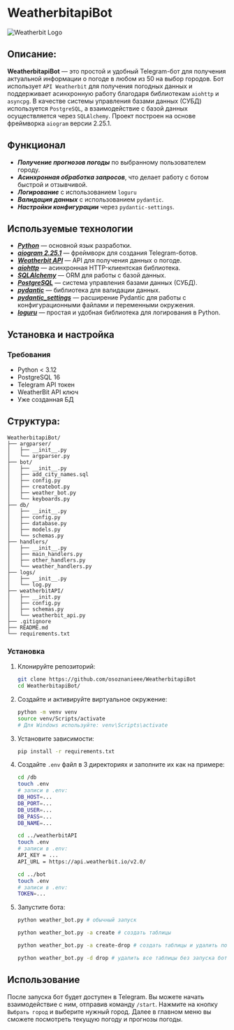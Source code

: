 # WeatherbitapiBot

![Weatherbit Logo](https://cdn.weatherbit.io/static/img/logos/weatherbit/color/svg/logo-no-background.svg)

## Описание:

**WeatherbitapiBot** — это простой и удобный Telegram-бот для получения актуальной информации о погоде в любом из 50 на выбор городов. 
Бот использует `API Weatherbit` для получения погодных данных и поддерживает асинхронную работу благодаря библиотекам `aiohttp` и `asyncpg`. 
В качестве системы управления базами данных (СУБД) используется `PostgreSQL`, а взаимодействие с базой данных осуществляется через `SQLAlchemy`. 
Проект построен на основе фреймворка `aiogram` версии 2.25.1.

## Функционал

- ***Получение прогнозов погоды*** по выбранному пользователем городу.
- ***Асинхронная обработка запросов***, что делает работу с ботом быстрой и отзывчивой.
- ***Логирование*** с использованием `loguru`
- ***Валидация данных*** с использованием `pydantic`.
- ***Настройки конфигурации*** через `pydantic-settings`.

## Используемые технологии

- ***[Python](https://www.python.org)*** — основной язык разработки.
- ***[aiogram 2.25.1](https://docs.aiogram.dev/en/v2.25.1/)*** — фреймворк для создания Telegram-ботов.
- ***[Weatherbit API](https://www.weatherbit.io/api)*** — API для получения данных о погоде.
- ***[aiohttp](https://docs.aiohttp.org/en/stable/)*** — асинхронная HTTP-клиентская библиотека.
- ***[SQLAlchemy](https://docs.sqlalchemy.org/en/20/)*** — ORM для работы с базой данных.
- ***[PostgreSQL](https://www.postgresql.org/docs/16/index.html)*** — система управления базами данных (СУБД).
- ***[pydantic](https://docs.pydantic.dev/2.8/)*** — библиотека для валидации данных.
- ***[pydantic_settings](https://docs.pydantic.dev/latest/concepts/pydantic_settings/)*** — расширение Pydantic для работы с конфигурационными файлами и переменными окружения.
- ***[loguru](https://loguru.readthedocs.io/en/stable/)*** — простая и удобная библиотека для логирования в Python.

## Установка и настройка

### Требования

- Python < 3.12
- PostgreSQL 16
- Telegram API токен
- WeatherBit API ключ 
- Уже созданная БД

## Структура:

```
WeatherbitapiBot/
├── argparser/
│   ├── __init__.py
│   └── argparser.py
├── bot/
│   ├── __init__.py
│   ├── add_city_names.sql
│   ├── config.py
│   ├── createbot.py
│   ├── weather_bot.py
│   └── keyboards.py
├── db/
│   ├── __init__.py
│   ├── config.py
│   ├── database.py
│   ├── models.py
│   └── schemas.py
├── handlers/
│   ├── __init__.py
│   ├── main_handlers.py
│   ├── other_handlers.py
│   └── weather_handlers.py
├── logs/
│   ├── __init__.py
│   └── log.py
├── weatherbitAPI/
│   ├── __init.py
│   ├── config.py
│   ├── schemas.py
│   └── weatherbit_api.py
├── .gitignore
├── README.md
└── requirements.txt

```

### Установка

1. Клонируйте репозиторий:
   ```bash
   git clone https://github.com/osoznanieee/WeatherbitapiBot
   cd WeatherbitapiBot/
   ```
2. Создайте и активируйте виртуальное окружение:
   ```bash
   python -m venv venv
   source venv/Scripts/activate  
   # Для Windows используйте: venv\Scripts\activate
   ```
3. Установите зависимости:
   ```bash
   pip install -r requirements.txt
   ```
4. Создайте `.env` файл в 3 директориях и заполните их как на примере:
   ```bash
   cd /db
   touch .env
   # записи в .env:
   DB_HOST=...
   DB_PORT=...
   DB_USER=... 
   DB_PASS=...
   DB_NAME=... 
   
   cd ../weatherbitAPI
   touch .env
   # записи в .env:
   API_KEY = ...
   API_URL = https://api.weatherbit.io/v2.0/
   
   cd ../bot
   touch .env
   # записи в .env:
   TOKEN=...
   ```
5. Запустите бота:
   ```bash
   python weather_bot.py # обычный запуск
   ```
   ```bash
   python weather_bot.py -a create # создать таблицы
   ```
   ```bash
   python weather_bot.py -a create-drop # создать таблицы и удалить по принудительному завершению
   ```
   ```bash
   python weather_bot.py -d drop # удалить все таблицы без запуска бота
   ```
## Использование

После запуска бот будет доступен в Telegram. Вы можете начать взаимодействие с ним, отправив команду `/start`. 
Нажмите на кнопку `Выбрать город` и выберите нужный город. Далее в главном меню вы сможете посмотреть текущую погоду и прогнозы погоды.